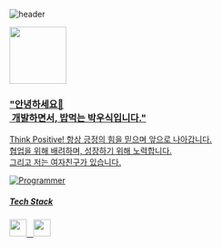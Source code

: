 ![header](https://capsule-render.vercel.app/api?type=venom&color=auto&height=300&section=header&text=I`m&nbsp;woosik&fontSize=90)

<a href="https://www.youtube.com/watch?v=w9DfC2BHGPA" target="_blank">
<img src="https://www.google.com/images/branding/googlelogo/1x/googlelogo_color_272x92dp.png" width="100px">

<div align="left">

<h3>"안녕하세요👋<br>
&nbsp;개발하면서, 밥먹는 박우식입니다."</h3>

<p>Think Positive! 항상 긍정의 힘을 믿으며 앞으로 나아갑니다.<br>
협업을 위해 배려하며, 성장하기 위해 노력합니다.<br>
그리고 저는 여자친구가 있습니다.</p>

![Programmer](https://example.com/path/to/programmer-image.png)

<h5>Tech Stack</h5>
<img src = "https://img.shields.io/badge/Slack-4A154B?style=for-the-badge&logo=slack&logoColor=white" height="30px"> &nbsp; <img src = "https://img.shields.io/badge/Jira-0052CC?style=for-the-badge&logo=Jira&logoColor=white" height="30px">

</div>
